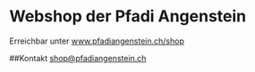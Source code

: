 # Webshop der Pfadi Angenstein
Erreichbar unter www.pfadiangenstein.ch/shop

##Kontakt
[shop@pfadiangenstein.ch](mailto:shop@pfadiangenstein.ch)
